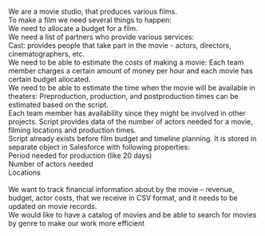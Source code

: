 We are a movie studio, that produces various films.<br />
To make a film we need several things to happen:<br />
We need to allocate a budget for a film.<br />
We need a list of partners who provide various services:
<br />
Cast: provides people that take part in the movie - actors, directors, 
cinematographers, etc.
<br />
We need to be able to estimate the costs of making a movie:
Each team member charges a certain amount of money per hour and each movie has 
certain budget allocated.
<br />
We need to be able to estimate the time when the movie will be available in theaters:
Preproduction, production, and postproduction times can be estimated based on the 
script.
<br />
Each team member has availability since they might be involved in other projects.
Script provides data of the number of actors needed for a movie, filming locations and 
production times.<br />
Script already exists before film budget and timeline planning.
It is stored in separate object in Salesforce with following properties:
<br />
Period needed for production (like 20 days)<br />
Number of actors needed<br />
Locations <br />
<br />
We want to track financial information about by the movie – revenue, budget, actor costs, 
that we receive in CSV format, and it needs to be updated on movie records.
<br />
We would like to have a catalog of movies and be able to search for movies by genre to 
make our work more efficient
